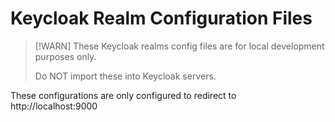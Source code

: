 # Keycloak Realm Configuration Files

> [!WARN] These Keycloak realms config files are for local development purposes only.
>
> Do NOT import these into Keycloak servers.

These configurations are only configured to redirect to http://localhost:9000
